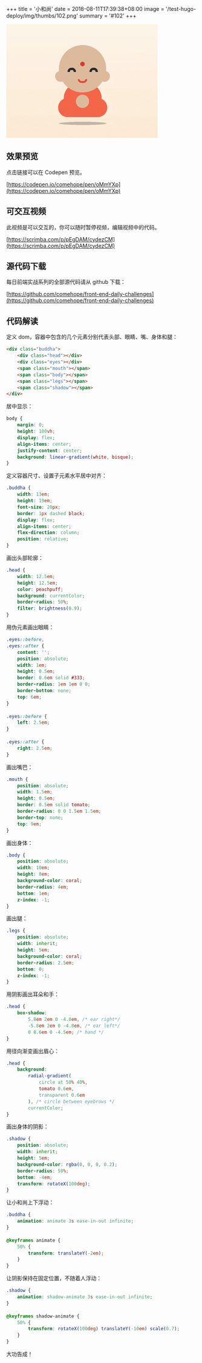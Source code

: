 +++
title = '小和尚'
date = 2018-08-11T17:39:38+08:00
image = '/test-hugo-deploy/img/thumbs/102.png'
summary = '#102'
+++

![](./work.gif)

## 效果预览

点击链接可以在 Codepen 预览。

[https://codepen.io/comehope/pen/oMmYXp](https://codepen.io/comehope/pen/oMmYXp)

## 可交互视频

此视频是可以交互的，你可以随时暂停视频，编辑视频中的代码。

[https://scrimba.com/p/pEgDAM/cydezCM](https://scrimba.com/p/pEgDAM/cydezCM)

## 源代码下载

每日前端实战系列的全部源代码请从 github 下载：

[https://github.com/comehope/front-end-daily-challenges](https://github.com/comehope/front-end-daily-challenges)

## 代码解读

定义 dom，容器中包含的几个元素分别代表头部、眼睛、嘴、身体和腿：
```html
<div class="buddha">
    <div class="head"></div>
    <div class="eyes"></div>
    <span class="mouth"></span>
    <span class="body"></span>
    <span class="legs"></span>
    <span class="shadow"></span>
</div>
```

居中显示：
```css
body {
	margin: 0;
	height: 100vh;
	display: flex;
	align-items: center;
	justify-content: center;
	background: linear-gradient(white, bisque);
}
```

定义容器尺寸、设置子元素水平居中对齐：
```css
.buddha {
    width: 13em;
    height: 19em;
    font-size: 20px;
    border: 1px dashed black;
    display: flex;
    align-items: center;
    flex-direction: column;
    position: relative;
}
```

画出头部轮廓：
```css
.head {
    width: 12.5em;
    height: 12.5em;
    color: peachpuff;
    background: currentColor;
    border-radius: 50%;
    filter: brightness(0.9);
}
```

用伪元素画出眼睛：
```css
.eyes::before,
.eyes::after {
    content: '';
    position: absolute;
    width: 1em;
    height: 0.5em;
    border: 0.6em solid #333;
    border-radius: 1em 1em 0 0;
    border-bottom: none;
    top: 6em;
}

.eyes::before {
    left: 2.5em;
}

.eyes::after {
    right: 2.5em;
}
```

画出嘴巴：
```css
.mouth {
    position: absolute;
    width: 1.5em;
    height: 0.5em;
    border: 0.5em solid tomato;
    border-radius: 0 0 1.5em 1.5em;
    border-top: none;
    top: 9em;
}
```

画出身体：
```css
.body {
    position: absolute;
    width: 10em;
    height: 8em;
    background-color: coral;
    border-radius: 4em;
    bottom: 1em;
    z-index: -1;
}
```

画出腿：
```css
.legs {
    position: absolute;
    width: inherit;
    height: 5em;
    background-color: coral;
    border-radius: 2.5em;
    bottom: 0;
    z-index: -1;
}
```

用阴影画出耳朵和手：
```css
.head {
    box-shadow: 
		5.8em 2em 0 -4.8em, /* ear right*/
		-5.8em 2em 0 -4.8em, /* ear left*/
        0 8.6em 0 -4.5em; /* hand */
}
```

用径向渐变画出眉心：
```css
.head {
    background: 
		radial-gradient(
			circle at 50% 40%,
			tomato 0.6em,
			transparent 0.6em
		), /* circle between eyebrows */
		currentColor;
}
```

画出身体的阴影：
```css
.shadow {
    position: absolute;
    width: inherit;
    height: 5em;
    background-color: rgba(0, 0, 0, 0.2);
    border-radius: 50%;
    bottom: -4em;
    transform: rotateX(100deg);
}
```

让小和尚上下浮动：
```css
.buddha {
    animation: animate 3s ease-in-out infinite;
}

@keyframes animate {
    50% {
        transform: translateY(-2em);
    }
}
```

让阴影保持在固定位置，不随着人浮动：
```css
.shadow {
    animation: shadow-animate 3s ease-in-out infinite;
}

@keyframes shadow-animate {
    50% {
        transform: rotateX(100deg) translateY(-10em) scale(0.7);
    }
}
```

大功告成！
